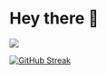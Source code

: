 # Hey there 👋

![](https://komarev.com/ghpvc/?username=priyanshumit)

[![GitHub Streak](https://streak-stats.demolab.com?user=priyanshumit&theme=highcontrast&hide_border=true&border_radius=20&exclude_days=Sun%2CSat)](https://git.io/streak-stats)